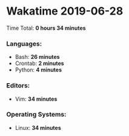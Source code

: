 # Wakatime 2019-06-28

Time Total: **0 hours 34 minutes**

### Languages:
- Bash: **26 minutes** 
- Crontab: **2 minutes** 
- Python: **4 minutes** 

### Editors:
- Vim: **34 minutes** 

### Operating Systems:
- Linux: **34 minutes** 

